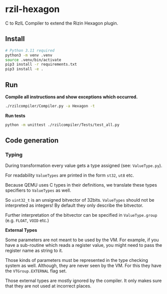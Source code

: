 <!--
SPDX-FileCopyrightText: 2023 Rot127

SPDX-License-Identifier: LGPL-3.0-only
-->

# rzil-hexagon

C to RzIL Compiler to extend the Rizin Hexagon plugin.

## Install

```bash
# Python 3.11 required
python3 -m venv .venv
source .venv/bin/activate
pip3 install -r requirements.txt
pip3 install -e .
```

## Run

**Compile all instructions and show exceptions which occurred.**

```bash
./rzilcompiler/Compiler.py -a Hexagon -t
```

**Run tests**

```bash
python -m unittest ./rzilcompiler/Tests/test_all.py
```

## Code generation

### Typing

During transformation every value gets a type assigned (see: `ValueType.py`).

For readability `ValueTypes` are printed in the form `st32`, `ut8` etc.

Because QEMU uses C types in their definitions, we translate these types specifiers to
`ValueTypes` as well.

So `uint32_t` is an unsigned bitvector of 32bits. `ValueTypes` should not be interpreted
as integers! By default they only describe the bitvector.

Further interpretation of the bitvector can be specified in `ValueType.group` (e.g. `FLOAT`, `VOID` etc.)

**External Types**

Some parameters are not meant to be used by the VM.
For example, if you have a sub-routine which reads a register value,
you might need to pass the register name as string to it. 

Those kinds of parameters must be represented in the type checking system as well.
Although, they are never seen by the VM.
For this they have the `VTGroup.EXTERNAL` flag set.

Those external types are mostly ignored by the compiler.
It only makes sure that they are not used at incorrect places.
